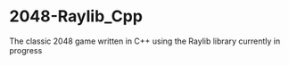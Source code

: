 # 2048-Raylib_Cpp
The classic 2048 game written in C++ using the Raylib library
currently in progress
